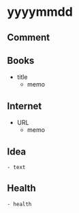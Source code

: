 # yyyymmdd

## Comment

## Books

- title
    - memo

## Internet

- URL
    - memo

## Idea
    - text

## Health
    - health
